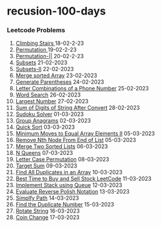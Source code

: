 # recusion-100-days 
### Leetcode Problems

1. <a href="https://github.com/Karthik2917k/recusion-100-days/blob/master/Climbing-Stairs-1.md">Climbing Stairs </a> 18-02-2-23
2. <a href="https://github.com/Karthik2917k/recusion-100-days/blob/master/Permutation-2.md" >Permutation </a> 19-02-2-23
3. <a href="https://github.com/Karthik2917k/recusion-100-days/blob/master/Permutations-II-3.md" >Permutation-||</a> 20-02-2-23
4. <a href="https://github.com/Karthik2917k/recusion-100-days/blob/master/Subsets-4.md">Subsets</a> 21-02-2023
5. <a href="https://github.com/Karthik2917k/recusion-100-days/blob/master/subsets-%7C%7C.md">Subsets-II</a> 22-02-2023
6. <a href="https://github.com/Karthik2917k/recusion-100-days/blob/master/mergeSortedArray.md">Merge sorted Array</a> 23-02-2023
7. <a href="https://github.com/Karthik2917k/recusion-100-days/blob/master/Generate-Parentheses.md">Generate Parentheses</a> 24-02-2023
8. <a href="https://github.com/Karthik2917k/recusion-100-days/blob/master/LetterCombinationsofaPhoneNumber.md">Letter Combinations of a Phone Number</a> 25-02-2023
9. <a href="https://github.com/Karthik2917k/recusion-100-days/blob/master/Word-Search.md">Word Search</a> 26-02-2023
10. <a href="https://github.com/Karthik2917k/recusion-100-days/blob/master/LargestNumber.md">Largest Number</a> 27-02-2023
11. <a href="https://github.com/Karthik2917k/recusion-100-days/blob/master/Sum-of-Digits-of-String-After-Convert.md">Sum of Digits of String After Convert</a> 28-02-2023
12. <a href="https://github.com/Karthik2917k/recusion-100-days/blob/master/Sudoku-Solver.md">Sudoku Solver</a> 01-03-2023
13. <a href="https://github.com/Karthik2917k/recusion-100-days/blob/master/Group-Anagrams.md">Group Anagrams</a> 02-03-2023
14. <a href="https://github.com/Karthik2917k/recusion-100-days/blob/master/QuickSort.md">Quick Sort</a> 03-03-2023
15. <a href="https://github.com/Karthik2917k/recusion-100-days/blob/master/Minimum-Moves-to-Equal-Array-Elements-II.md">Minimum Moves to Equal Array Elements II</a> 05-03-2023
16. <a href="https://github.com/Karthik2917k/recusion-100-days/blob/master/RemoveNthNodeFromEndofList.md">Remove Nth Node From End of List</a> 05-03-2023
17. <a href="https://github.com/Karthik2917k/recusion-100-days/blob/master/Merge-Two-Sorted-list.md">Merge Two Sorted Lists</a> 06-03-2023
18. <a href="https://github.com/Karthik2917k/recusion-100-days/blob/master/Nqueens.md">N Queens</a> 07-03-2023
19. <a href="https://github.com/Karthik2917k/recusion-100-days/blob/master/LetterCase-Permutation.md">Letter Case Permutation</a> 08-03-2023
20. <a href="https://github.com/Karthik2917k/recusion-100-days/blob/master/Target-sum.md">Target Sum</a> 09-03-2023
21. <a href="https://github.com/Karthik2917k/recusion-100-days/blob/master/Find%20Duplicates-in-an-Array.md"> Find All Duplicates in an Array</a> 10-03-2023
22. <a href="https://github.com/Karthik2917k/recusion-100-days/blob/master/Best-Time-to-Buy-and-Sell-Stock.md">Best Time to Buy and Sell Stock LeetCode</a> 11-03-2023
23. <a href="https://github.com/Karthik2917k/recusion-100-days/blob/master/ImplementStackusingQueues.md">Implement Stack using Queue</a> 12-03-2023
24. <a href="https://github.com/Karthik2917k/recusion-100-days/blob/master/EvaluateReversePolishNotation.md">Evaluate Reverse Polish Notation</a> 13-03-2023
25. <a href="https://github.com/Karthik2917k/recusion-100-days/blob/master/SimplifyPath.md">Simplfy Path</a> 14-03-2023
26. <a href="https://github.com/Karthik2917k/recusion-100-days/blob/master/FindtheDuplicateNumber.md">Find the Duplicate Number</a> 15-03-2023
27. <a href="https://github.com/Karthik2917k/recusion-100-days/blob/master/RotateString.md">Rotate String</a> 16-03-2023
28. <a href="https://github.com/Karthik2917k/recusion-100-days/blob/master/CoinChange.md">Coin Change</a> 17-03-2023
